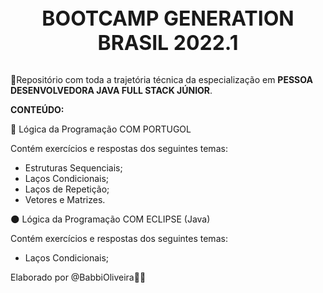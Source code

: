 <div align="center">
<font size="6"><b> BOOTCAMP GENERATION BRASIL 2022.1</div></b></font></br>

📁Repositório com toda a trajetória técnica da especialização em <b>PESSOA DESENVOLVEDORA JAVA FULL STACK JÚNIOR</b>.

<b>CONTEÚDO:</b>

🌱 Lógica da Programação COM PORTUGOL

Contém exercícios e respostas dos seguintes temas:

- Estruturas Sequenciais;
- Laços Condicionais;
- Laços de Repetição;
- Vetores e Matrizes.


🌑 Lógica da Programação COM ECLIPSE (Java)

Contém exercícios e respostas dos seguintes temas:

- Laços Condicionais;

Elaborado por @BabbiOliveira🏳️‍🌈 
